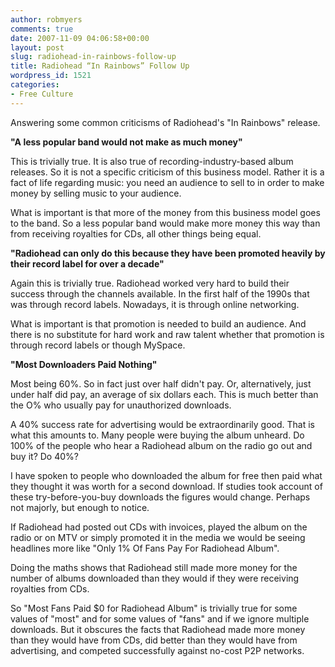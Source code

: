 ```yaml
---
author: robmyers
comments: true
date: 2007-11-09 04:06:58+00:00
layout: post
slug: radiohead-in-rainbows-follow-up
title: Radiohead “In Rainbows” Follow Up
wordpress_id: 1521
categories:
- Free Culture
---
```


Answering some common criticisms of Radiohead's "In Rainbows" release.  
  
**"A less popular band would not make as much money"**  
  
This is trivially true. It is also true of recording-industry-based album releases. So it is not a specific criticism of this business model. Rather it is a fact of life regarding music: you need an audience to sell to in order to make money by selling music to your audience.  
  
What is important is that more of the money from this business model goes to the band. So a less popular band would make more money this way than from receiving royalties for CDs, all other things being equal.  
  
**"Radiohead can only do this because they have been promoted heavily by their record label for over a decade"**  
  
Again this is trivially true. Radiohead worked very hard to build their success through the channels available. In the first half of the 1990s that was through record labels. Nowadays, it is through online networking.  
  
What is important is that promotion is needed to build an audience. And there is no substitute for hard work and raw talent whether that promotion is through record labels or though MySpace.  
  
**"Most Downloaders Paid Nothing"**  
  
Most being 60%. So in fact just over half didn't pay. Or, alternatively, just under half did pay, an average of six dollars each. This is much better than the O% who usually pay for unauthorized downloads.  
  
A 40% success rate for advertising would be extraordinarily good. That is what this amounts to. Many people were buying the album unheard. Do 100% of the people who hear a Radiohead album on the radio go out and buy it? Do 40%?  
  
I have spoken to people who downloaded the album for free then paid what they thought it was worth for a second download. If studies took account of these try-before-you-buy downloads the figures would change. Perhaps not majorly, but enough to notice.  
  
If Radiohead had posted out CDs with invoices, played the album on the radio or on MTV or simply promoted it in the media we would be seeing headlines more like "Only 1% Of Fans Pay For Radiohead Album".  
  
Doing the maths shows that Radiohead still made more money for the number of albums downloaded than they would if they were receiving royalties from CDs.  
  
So "Most Fans Paid $0 for Radiohead Album" is trivially true for some values of "most" and for some values of "fans" and if we ignore multiple downloads. But it obscures the facts that Radiohead made more money than they would have from CDs, did better than they would have from advertising, and competed successfully against no-cost P2P networks.  


